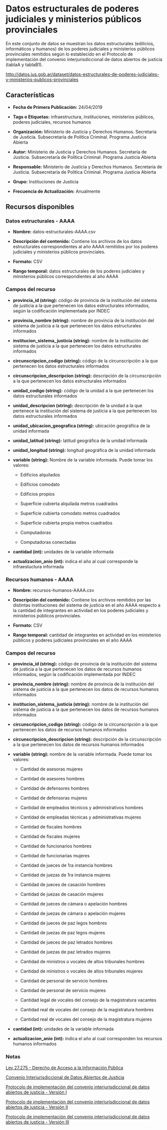 Datos estructurales de poderes judiciales y ministerios públicos provinciales
=================================================================================

En este conjunto de datos se muestran los datos estructurales (edilicios, informáticos y humanos) de los poderes judiciales y ministerios públicos provinciales remitidos según lo establecido en el Protocolo de implementación del convenio interjurisdiccional de datos abiertos de justicia (tablaA y tablaB1).

http://datos.jus.gob.ar/dataset/datos-estructurales-de-poderes-judiciales-y-ministerios-publicos-provinciales


Características
---------------

-   **Fecha de Primera Publicación:** 24/04/2019

-   **Tags o Etiquetas:** infraestructura, instituciones, ministerios públicos, poderes judiciales, recursos humanos

-   **Organización:** Ministerio de Justicia y Derechos Humanos. Secretaría de Justicia. Subsecretaría de Política Criminal. Programa Justicia Abierta

-   **Autor:** Ministerio de Justicia y Derechos Humanos. Secretaría de Justicia. Subsecretaría de Política Criminal. Programa Justicia Abierta

-   **Responsable:** Ministerio de Justicia y Derechos Humanos. Secretaría de Justicia. Subsecretaría de Política Criminal. Programa Justicia Abierta

-   **Grupo:** Instituciones de Justicia

-   **Frecuencia de Actualización:** Anualmente

Recursos disponibles
--------------------

### Datos estructurales - AAAA

-   **Nombre:** datos-estructurales-AAAA.csv

-   **Descripción del contenido:** Contiene los archivos de los datos estructurales correspondientes al año AAAA remitidos por los poderes judiciales y ministerios públicos provinciales.

-   **Formato:** CSV

-   **Rango temporal:** datos estructurales de los poderes judiciales y ministerios públicos correspondientes al año AAAA

### Campos del recurso

-   **provincia_id (string):** código de provincia de la institución del sistema de justicia a la que pertenecen los datos estructurales informados, según la codificación implementada por INDEC

-   **provincia_nombre (string):** nombre de provincia de la institución del sistema de justicia a la que pertenecen los datos estructurales informados

-   **institucion_sistema_justicia (string):** nombre de la institución del sistema de justicia a la que pertenecen los datos estructurales informados

-   **circunscripcion_codigo (string):** código de la circunscripción a la que pertenecen los datos estructurales informados

-   **circunscripcion_descripcion (string):** descripción de la circunscripción a la que pertenecen los datos estructurales informados

-   **unidad_codigo (string):** código de la unidad a la que pertenecen los datos estructurales informados

-   **unidad_descripcion (string):** descripción de la unidad a la que pertenece la institución del sistema de justicia a la que pertenecen los datos estructurales informados

-   **unidad_ubicacion_geografica (string):** ubicación geográfica de la unidad informada

-   **unidad_latitud (string):** latitud geográfica de la unidad informada

-   **unidad_longitud (string):** longitud geográfica de la unidad informada

-   **variable (string):** Nombre de la variable informada. Puede tomar los valores:

    -	Edificios alquilados
	
	-	Edificios comodato
	
	-	Edificios propios
	
	-	Superficie cubierta alquilada metros cuadrados
	
	-	Superficie cubierta comodato metros cuadrados
	
	-	Superficie cubierta propia metros cuadrados
	
	-	Computadoras
	
	-	Computadoras conectadas

-   **cantidad (int):** unidades de la variable informada

-   **actualizacion_anio (int):** indica el año al cual corresponde la infraestuctura informada

### Recursos humanos - AAAA

-   **Nombre:** recursos-humanos-AAAA.csv

-   **Descripción del contenido:** Contiene los archivos remitidos por las distintas instituciones del sistema de justicia en el año AAAA respecto a la cantidad de integrantes en actividad en los poderes judiciales y ministerios públicos provinciales.

-   **Formato:** CSV

-   **Rango temporal:** cantidad de integrantes en actividad en los ministerios públicos y poderes judiciales provinciales en el año AAAA

### Campos del recurso

-   **provincia_id (string):** código de provincia de la institución del sistema de justicia a la que pertenecen los datos de recursos humanos informados, según la codificación implementada por INDEC

-   **provincia_nombre (string):** nombre de provincia de la institución del sistema de justicia a la que pertenecen los datos de recursos humanos informados

-   **institucion_sistema_justicia (string):** nombre de la institución del sistema de justicia a la que pertenecen los datos de recursos humanos informados

-   **circunscripcion_codigo (string):** código de la circunscripción a la que pertenecen los datos de recursos humanos informados

-   **circunscripcion_descripcion (string):** descripción de la circunscripción a la que pertenecen los datos de recursos humanos informados

-   **variable (string):** nombre de la variable informada. Puede tomar los valores:

	-	Cantidad de asesoras mujeres
	
	-	Cantidad de asesores hombres
	
	-	Cantidad de defensores hombres
	
	-	Cantidad de defensoras mujeres
	
	-	Cantidad de empleados técnicos y administrativos hombres
	
	-	Cantidad de empleadas técnicas y administrativas mujeres
	
	-	Cantidad de fiscales hombres
	
	-	Cantidad de fiscales mujeres
	
	-	Cantidad de funcionarios hombres
	
	-	Cantidad de funcionarias mujeres
	
	-	Cantidad de jueces de 1ra instancia hombres
	
	-	Cantidad de juezas de 1ra instancia mujeres
	
	-	Cantidad de jueces de casación hombres
	
	-	Cantidad de juezas de casación mujeres
	
	-	Cantidad de jueces de cámara o apelación hombres
	
	-	Cantidad de juezas de cámara o apelación mujeres
	
	-	Cantidad de jueces de paz legos hombres
	
	-	Cantidad de juezas de paz legos mujeres
	
	-	Cantidad de jueces de paz letrados hombres
	
	-	Cantidad de juezas de paz letrados mujeres
	
	-	Cantidad de ministros o vocales de altos tribunales hombres
	
	-	Cantidad de ministros o vocales de altos tribunales mujeres
	
	-	Cantidad de personal de servicio hombres
	
	-	Cantidad de personal de servicio mujeres
	
	-	Cantidad legal de vocales del consejo de la magistratura vacantes
	
	-	Cantidad real de vocales del consejo de la magistratura hombres
	
	-	Cantidad real de vocales del consejo de la magistratura mujeres

-   **cantidad (int):** unidades de la variable informada

-   **actualizacion_anio (int):** indica el año al cual corresponden los recursos humanos informados

### Notas

[Ley 27.275 - Derecho de Acceso a la Información Pública](http://servicios.infoleg.gob.ar/infolegInternet/anexos/265000-269999/265949/norma.htm)

[Convenio Interjurisdiccional de Datos Abiertos de Justicia](https://github.com/datos-justicia-argentina/Convenio-Interjurisdiccional-de-Datos-Judiciales-Abiertos/blob/master/Convenio%20Interjurisdiccional%20de%20Datos%20Abiertos%20de%20Justicia.pdf)

[Protocolo de implementación del convenio interjurisdiccional de datos abiertos de justicia - Versión I](https://github.com/datos-justicia-argentina/Protocolo-de-implementacion-Convenio-Interjurisdiccional-de-Datos-Judiciales-Abiertos/blob/master/Protocolo%20de%20Implementaci%C3%B3n%20del%20Convenio%20Interjurisdiccional%20de%20Datos%20Abiertos%20de%20Justicia.pdf)

[Protocolo de implementación del convenio interjurisdiccional de datos abiertos de justicia - Versión II](https://github.com/datos-justicia-argentina/Protocolo-de-implementacion-Convenio-Interjurisdiccional-de-Datos-Judiciales-Abiertos-version-II/blob/master/Protocolo%20de%20Implementaci%C3%B3n%20del%20Convenio%20Interjurisdiccional%20de%20Datos%20Abiertos%20de%20Justicia%20versi%C3%B3n%20II.pdf)

[Protocolo de implementación del convenio interjurisdiccional de datos abiertos de justicia - Versión III](https://github.com/datos-justicia-argentina/Protocolo-de-implementacion-Convenio-Interjurisdiccional-de-Datos-Judiciales-Abiertos-version-III/blob/main/Protocolo%20de%20Implementaci%C3%B3n%20del%20Convenio%20Inertjurisdiccional%20de%20Datos%20Abiertos%20de%20Justicia%20versi%C3%B3n%20III.pdf)

